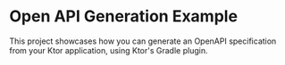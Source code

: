 # Open API Generation Example

This project showcases how you can generate an OpenAPI specification from your Ktor application, using Ktor's Gradle plugin.
